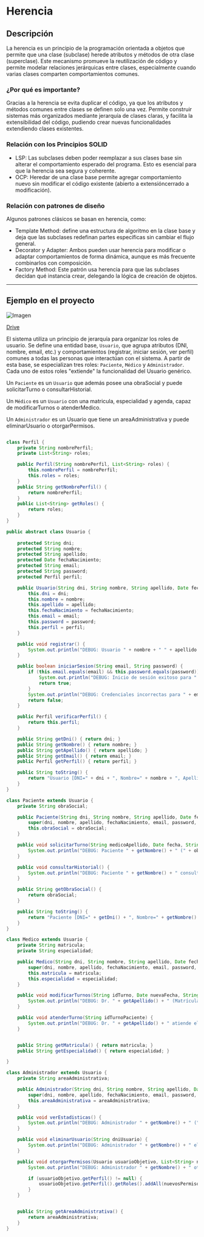 # Herencia

## Descripción
La herencia es un principio de la programación orientada a objetos que permite que una clase (subclase) herede atributos y métodos de otra clase (superclase).
Este mecanismo promueve la reutilización de código y permite modelar relaciones jerárquicas entre clases, especialmente cuando varias clases comparten comportamientos comunes.

### ¿Por qué es importante?
Gracias a la herencia se evita duplicar el código, ya que los atributos y métodos comunes entre clases se definen solo una vez. Permite construir sistemas más organizados mediante jerarquía de clases claras, y facilita la extensibilidad del código, pudiendo crear nuevas funcionalidades extendiendo clases existentes.
### Relación con los Principios SOLID
- LSP: Las subclases deben poder reemplazar a sus clases base sin alterar el comportamiento esperado del programa. Esto es esencial para que la herencia sea segura y coherente.
- OCP: Heredar de una clase base permite agregar comportamiento nuevo sin modificar el código existente (abierto a extensióncerrado a modificación).
### Relación con patrones de diseño
Algunos patrones clásicos se basan en herencia, como:

- Template Method: define una estructura de algoritmo en la clase base y deja que las subclases redefinan partes específicas sin cambiar el flujo general.
- Decorator y Adapter: Ambos pueden usar herencia para modificar o adaptar comportamientos de forma dinámica, aunque es más frecuente combinarlos con composición.
- Factory Method: Este patrón usa herencia para que las subclases decidan qué instancia crear, delegando la lógica de creación de objetos.

---

## Ejemplo en el proyecto

![Imagen](https://drive.google.com/uc?export=view&id=1ZneY_9p6QGaH8BRN76ZrQKA6mlZpNFLj)

[Drive](https://drive.google.com/file/d/1ZneY_9p6QGaH8BRN76ZrQKA6mlZpNFLj/view?usp=sharing)

El sistema utiliza un principio de jerarquía para organizar los roles de usuario. Se define una entidad base, `Usuario`, que agrupa atributos (DNI, nombre, email, etc.) y comportamientos (registrar, iniciar sesión, ver perfil) comunes a todas las personas que interactúan con el sistema.
A partir de esta base, se especializan tres roles: `Paciente`, `Médico` y `Administrador`. Cada uno de estos roles "extiende" la funcionalidad del Usuario genérico.

Un `Paciente` es un `Usuario` que además posee una obraSocial y puede solicitarTurno o consultarHistorial.

Un `Médico` es un `Usuario` con una matricula, especialidad y agenda, capaz de modificarTurnos o atenderMedico.

Un `Administrador` es un Usuario que tiene un areaAdministrativa y puede eliminarUsuario o otorgarPermisos.

```java

class Perfil {
    private String nombrePerfil;
    private List<String> roles;

    public Perfil(String nombrePerfil, List<String> roles) {
        this.nombrePerfil = nombrePerfil;
        this.roles = roles;
    }
    public String getNombrePerfil() {
        return nombrePerfil;
    }
    public List<String> getRoles() {
        return roles;
    }
}

public abstract class Usuario {
    
    protected String dni;
    protected String nombre;
    protected String apellido;
    protected Date fechaNacimiento;
    protected String email;
    protected String password;
    protected Perfil perfil;

    public Usuario(String dni, String nombre, String apellido, Date fechaNacimiento, String email, String password, Perfil perfil) {
        this.dni = dni;
        this.nombre = nombre;
        this.apellido = apellido;
        this.fechaNacimiento = fechaNacimiento;
        this.email = email;
        this.password = password; 
        this.perfil = perfil;
    }

    public void registrar() {
        System.out.println("DEBUG: Usuario " + nombre + " " + apellido + " (DNI: " + dni + ") registrado.");
    }

    public boolean iniciarSesion(String email, String password) {
        if (this.email.equals(email) && this.password.equals(password)) {
            System.out.println("DEBUG: Inicio de sesión exitoso para " + nombre + " " + apellido + ".");
            return true;
        }
        System.out.println("DEBUG: Credenciales incorrectas para " + email + ".");
        return false;
    }

    public Perfil verificarPerfil() {
        return this.perfil;
    }

    public String getDni() { return dni; }
    public String getNombre() { return nombre; }
    public String getApellido() { return apellido; }
    public String getEmail() { return email; }
    public Perfil getPerfil() { return perfil; }

    public String toString() {
        return "Usuario [DNI=" + dni + ", Nombre=" + nombre + ", Apellido=" + apellido + ", Perfil=" + perfil.getNombrePerfil() + "]";
    }
}

class Paciente extends Usuario {
    private String obraSocial;

    public Paciente(String dni, String nombre, String apellido, Date fechaNacimiento, String email, String password, Perfil perfil, String obraSocial) {
        super(dni, nombre, apellido, fechaNacimiento, email, password, perfil); 
        this.obraSocial = obraSocial;
    }

    public void solicitarTurno(String medicoApellido, Date fecha, String hora) {
        System.out.println("DEBUG: Paciente " + getNombre() + " (" + obraSocial + ") solicita turno con Dr. " + medicoApellido + " para el " + fecha + " a las " + hora + ".");
    }

    public void consultarHistorial() {
        System.out.println("DEBUG: Paciente " + getNombre() + " consulta su historial médico.");
    }

    public String getObraSocial() {
        return obraSocial;
    }

    public String toString() {
        return "Paciente [DNI=" + getDni() + ", Nombre=" + getNombre() + ", Obra Social=" + obraSocial + ", Perfil=" + getPerfil().getNombrePerfil() + "]";
    }
}

class Medico extends Usuario {
    private String matricula;
    private String especialidad;

    public Medico(String dni, String nombre, String apellido, Date fechaNacimiento, String email, String password, Perfil perfil, String matricula, String especialidad) {
        super(dni, nombre, apellido, fechaNacimiento, email, password, perfil);
        this.matricula = matricula;
        this.especialidad = especialidad;
    }

    public void modificarTurnos(String idTurno, Date nuevaFecha, String nuevaHora) {
        System.out.println("DEBUG: Dr. " + getApellido() + " (Matrícula: " + matricula + ") modifica turno ID " + idTurno + " a " + nuevaFecha + " " + nuevaHora + ".");
    }

    public void atenderTurno(String idTurnoPaciente) {
        System.out.println("DEBUG: Dr. " + getApellido() + " atiende el turno del paciente " + idTurnoPaciente + ".");
    }


    public String getMatricula() { return matricula; }
    public String getEspecialidad() { return especialidad; }

}

class Administrador extends Usuario {
    private String areaAdministrativa;

    public Administrador(String dni, String nombre, String apellido, Date fechaNacimiento, String email, String password, Perfil perfil, String areaAdministrativa) {
        super(dni, nombre, apellido, fechaNacimiento, email, password, perfil);
        this.areaAdministrativa = areaAdministrativa;
    }

    public void verEstadisticas() {
        System.out.println("DEBUG: Administrador " + getNombre() + " (" + areaAdministrativa + ") visualiza estadísticas del sistema.");
    }

    public void eliminarUsuario(String dniUsuario) {
        System.out.println("DEBUG: Administrador " + getNombre() + " elimina usuario con DNI: " + dniUsuario + ".");
    }

    public void otorgarPermisos(Usuario usuarioObjetivo, List<String> nuevosPermisos) {
        System.out.println("DEBUG: Administrador " + getNombre() + " otorga permisos a " + usuarioObjetivo.getNombre() + ". Permisos: " + nuevosPermisos + ".");

        if (usuarioObjetivo.getPerfil() != null) {
            usuarioObjetivo.getPerfil().getRoles().addAll(nuevosPermisos);
        }
    }


    public String getAreaAdministrativa() {
        return areaAdministrativa;
    }
}

```
